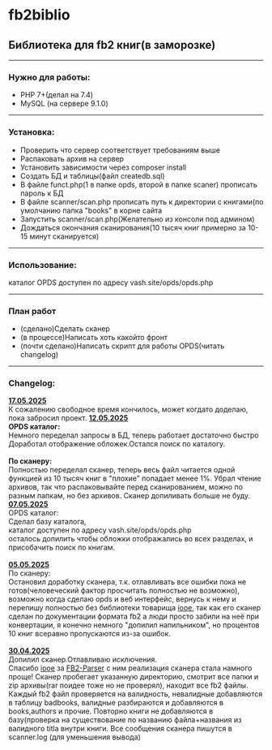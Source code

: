 # fb2biblio
<h2>Библиотека для fb2 книг(в заморозке)</h2> 

<hr>
<h3>Нужно для работы:</h3>
<ul>
  <li>PHP 7+(делал на 7.4)</li>
  <li>MySQL (на сервере 9.1.0)</li>
</ul>
<hr>
<h3>Установка:</h3>
<ul>
  <li>Проверить что сервер соответствует требованиям выше</li> 
  <li>Распаковать архив на сервер</li>
  <li>Установить зависимости через composer install</li>
  <li>Создать БД и таблицы(файл createdb.sql)</li>
  <li>В файле funct.php(1 в папке opds, второй в папке scaner) прописать пароль к БД</li>
  <li>В файле scanner/scan.php прописать путь к директории с книгами(по умолчанию папка "books" в корне сайта</li>
  <li>Запустить scanner/scan.php(Желательно из консоли под админом)</li>
  <li>Дождаться окончания сканирования(10 тысяч книг примерно за 10-15 минут сканируется)</li>
</ul>
<hr>
<h3>Использование:</h3>
<p>каталог OPDS доступен по адресу vash.site/opds/opds.php</p>

<hr>
<h3>План работ</h3>
<ul>
  <li>(сделано)Сделать сканер</li>
  <li>(в процессе)Написать хоть какойто фронт</li>
  <li>(почти сделано)Написать скрипт для работы OPDS(читать changelog)</li>
</ul>


<hr>
<h3>Changelog:</h3>
<b><u>17.05.2025</u></b><br>
К сожалению свободное время кончилось, может когдато доделаю, пока забросил проект.
<b><u>12.05.2025</u></b><br>
<b>OPDS каталог:</b><br>
Немного переделал запросы в БД, теперь работает достаточно быстро<br>
Доработал отображение обложек.Остался поиск по каталогу.<br><br>
<b>По сканеру:</b><br>
Полностью переделал сканер, теперь весь файл читается одной функцией из 10 тысяч книг в "плохие" попадает менее 1%.
Убрал чтение архивов, так что распаковывайте перед сканированием, можно по разным папкам, но без архивов.
Сканер допиливать больше не буду.
<br><b><u>07.05.2025</u></b><br>
OPDS каталог:<br>
Сделал базу каталога, <br>
каталог доступен по адресу vash.site/opds/opds.php<br>
осталось допилить чтобы обложки отображались во всех разделах, и присобачить поиск по книгам.<br>
<br><b><u>05.05.2025</u></b><br>
По сканеру:<br>
Остановил доработку сканера, т.к. отлавливать все ошибки пока не готов(человеческий фактор просчитать полностью не возможно), возможно когда сделаю opds и веб интерфейс, вернусь к нему и перепишу полностью без библиотеки товарища <a href="https://github.com/iooe">iooe</a>, так как его сканер сделан по документации формата fb2 а люди просто забили на неё при конвертации, я конечно немного "допилил напильником", но процентов 10 книг всеравно пропускаются из-за ошибок.<br>
<br><b><u>30.04.2025</u></b><br>
Допилил сканер.Отлавливаю исключения.<br>
<i></i>Спасибо <a href="https://github.com/iooe">iooe</a>
за <a href="https://github.com/iooe/FB2-Parser">FB2-Parser</a> 
с ним реализация сканера стала намного проще!</i>
Сканер пробегает указанную директорию, смотрит все папки и zip архивы(rar поидее тоже но не проверял), находит все fb2 файлы.
Каждый fb2 файл проверяется на валидность, невалидные добавляются в таблицу badbooks, валидные разбираются и добавляются в books,authors и прочие.
Повторно книги не добавляются в базу(проверка на существование по названию файла+названия из валидного titla внутри книги.
Все сообщения сканера пишутся в scanner.log (для уменьшения вывода)<br>

